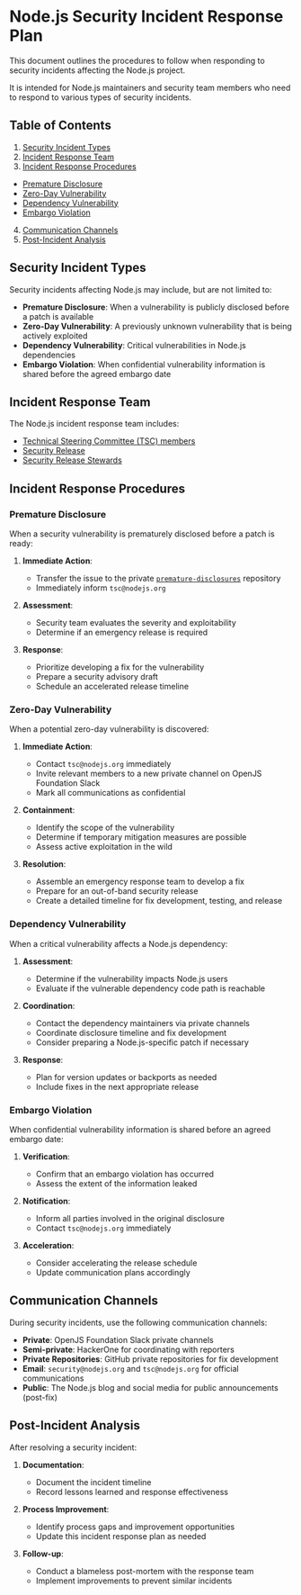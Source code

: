 # Node.js Security Incident Response Plan

This document outlines the procedures to follow when responding to
security incidents affecting the Node.js project.

It is intended for Node.js maintainers and security team members who
need to respond to various types of security incidents.

## Table of Contents

1. [Security Incident Types](#security-incident-types)
2. [Incident Response Team](#incident-response-team)
3. [Incident Response Procedures](#incident-response-procedures)
  - [Premature Disclosure](#premature-disclosure)
  - [Zero-Day Vulnerability](#zero-day-vulnerability)
  - [Dependency Vulnerability](#dependency-vulnerability)
  - [Embargo Violation](#embargo-violation)
4. [Communication Channels](#communication-channels)
5. [Post-Incident Analysis](#post-incident-analysis)

## Security Incident Types

Security incidents affecting Node.js may include, but are not limited to:

- **Premature Disclosure**: When a vulnerability is publicly disclosed before a patch is available
- **Zero-Day Vulnerability**: A previously unknown vulnerability that is being actively exploited
- **Dependency Vulnerability**: Critical vulnerabilities in Node.js dependencies
- **Embargo Violation**: When confidential vulnerability information is shared before the agreed embargo date

## Incident Response Team

The Node.js incident response team includes:

- [Technical Steering Committee (TSC) members](https://github.com/nodejs/tsc)
- [Security Release](https://github.com/orgs/nodejs/teams/security-release)
- [Security Release Stewards](https://github.com/orgs/nodejs/teams/security-stewards)

## Incident Response Procedures

### Premature Disclosure

When a security vulnerability is prematurely disclosed before a patch is ready:

1. **Immediate Action**:
   - Transfer the issue to the private [`premature-disclosures`](https://github.com/nodejs/premature-disclosures) repository
   - Immediately inform `tsc@nodejs.org`

2. **Assessment**:
   - Security team evaluates the severity and exploitability
   - Determine if an emergency release is required

3. **Response**:
   - Prioritize developing a fix for the vulnerability
   - Prepare a security advisory draft
   - Schedule an accelerated release timeline

### Zero-Day Vulnerability

When a potential zero-day vulnerability is discovered:

1. **Immediate Action**:
   - Contact `tsc@nodejs.org` immediately
   - Invite relevant members to a new private channel on OpenJS Foundation Slack
   - Mark all communications as confidential

2. **Containment**:
   - Identify the scope of the vulnerability
   - Determine if temporary mitigation measures are possible
   - Assess active exploitation in the wild

3. **Resolution**:
   - Assemble an emergency response team to develop a fix
   - Prepare for an out-of-band security release
   - Create a detailed timeline for fix development, testing, and release

### Dependency Vulnerability

When a critical vulnerability affects a Node.js dependency:

1. **Assessment**:
   - Determine if the vulnerability impacts Node.js users
   - Evaluate if the vulnerable dependency code path is reachable

2. **Coordination**:
   - Contact the dependency maintainers via private channels
   - Coordinate disclosure timeline and fix development
   - Consider preparing a Node.js-specific patch if necessary

3. **Response**:
   - Plan for version updates or backports as needed
   - Include fixes in the next appropriate release

### Embargo Violation

When confidential vulnerability information is shared before an agreed embargo date:

1. **Verification**:
   - Confirm that an embargo violation has occurred
   - Assess the extent of the information leaked

2. **Notification**:
   - Inform all parties involved in the original disclosure
   - Contact `tsc@nodejs.org` immediately

3. **Acceleration**:
   - Consider accelerating the release schedule
   - Update communication plans accordingly

## Communication Channels

During security incidents, use the following communication channels:

- **Private**: OpenJS Foundation Slack private channels
- **Semi-private**: HackerOne for coordinating with reporters
- **Private Repositories**: GitHub private repositories for fix development
- **Email**: `security@nodejs.org` and `tsc@nodejs.org` for official communications
- **Public**: The Node.js blog and social media for public announcements (post-fix)

## Post-Incident Analysis

After resolving a security incident:

1. **Documentation**:
   - Document the incident timeline
   - Record lessons learned and response effectiveness

2. **Process Improvement**:
   - Identify process gaps and improvement opportunities
   - Update this incident response plan as needed

3. **Follow-up**:
   - Conduct a blameless post-mortem with the response team
   - Implement improvements to prevent similar incidents
